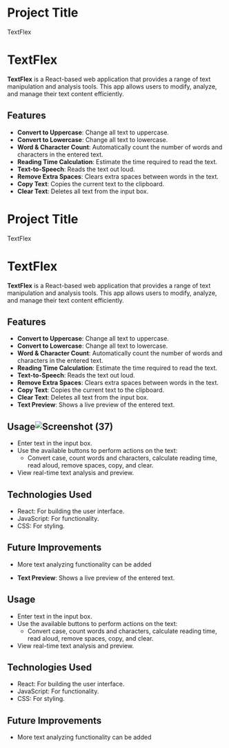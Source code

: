 
# Project Title

TextFlex

# TextFlex

**TextFlex** is a React-based web application that provides a range of text manipulation and analysis tools. This app allows users to modify, analyze, and manage their text content efficiently.

## Features

- **Convert to Uppercase**: Change all text to uppercase.
- **Convert to Lowercase**: Change all text to lowercase.
- **Word & Character Count**: Automatically count the number of words and characters in the entered text.
- **Reading Time Calculation**: Estimate the time required to read the text.
- **Text-to-Speech**: Reads the text out loud.
- **Remove Extra Spaces**: Clears extra spaces between words in the text.
- **Copy Text**: Copies the current text to the clipboard.
- **Clear Text**: Deletes all text from the input box.
# Project Title

TextFlex

# TextFlex

**TextFlex** is a React-based web application that provides a range of text manipulation and analysis tools. This app allows users to modify, analyze, and manage their text content efficiently.

## Features

- **Convert to Uppercase**: Change all text to uppercase.
- **Convert to Lowercase**: Change all text to lowercase.
- **Word & Character Count**: Automatically count the number of words and characters in the entered text.
- **Reading Time Calculation**: Estimate the time required to read the text.
- **Text-to-Speech**: Reads the text out loud.
- **Remove Extra Spaces**: Clears extra spaces between words in the text.
- **Copy Text**: Copies the current text to the clipboard.
- **Clear Text**: Deletes all text from the input box.
- **Text Preview**: Shows a live preview of the entered text.

## Usage![Screenshot (37)](https://github.com/user-attachments/assets/da818cbf-1bf4-415b-8707-8d089b52c8a2)


- Enter text in the input box.
- Use the available buttons to perform actions on the text:
  - Convert case, count words and characters, calculate reading time, read aloud, remove spaces, copy, and clear.
- View real-time text analysis and preview.

## Technologies Used
- React: For building the user interface.
- JavaScript: For functionality.
- CSS: For styling.
## Future Improvements
- More text analyzing functionality can be added

- **Text Preview**: Shows a live preview of the entered text.

## Usage

- Enter text in the input box.
- Use the available buttons to perform actions on the text:
  - Convert case, count words and characters, calculate reading time, read aloud, remove spaces, copy, and clear.
- View real-time text analysis and preview.

## Technologies Used
- React: For building the user interface.
- JavaScript: For functionality.
- CSS: For styling.
## Future Improvements
- More text analyzing functionality can be added
